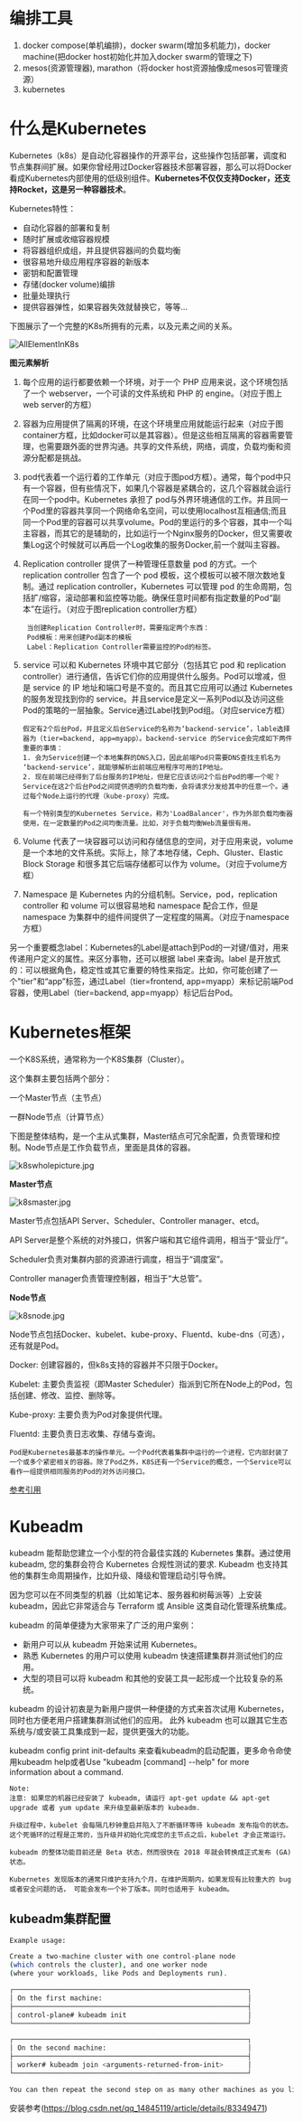 
# 编排工具

1. docker compose(单机编排)，docker swarm(增加多机能力)，docker machine(把docker host初始化并加入docker swarm的管理之下)
2. mesos(资源管理器), marathon（将docker host资源抽像成mesos可管理资源）
3. kubernetes

# 什么是Kubernetes

Kubernetes（k8s）是自动化容器操作的开源平台，这些操作包括部署，调度和节点集群间扩展。如果你曾经用过Docker容器技术部署容器，那么可以将Docker看成Kubernetes内部使用的低级别组件。**Kubernetes不仅仅支持Docker，还支持Rocket，这是另一种容器技术**。

Kubernetes特性：

- 自动化容器的部署和复制
- 随时扩展或收缩容器规模
- 将容器组织成组，并且提供容器间的负载均衡
- 很容易地升级应用程序容器的新版本
- 密钥和配置管理
- 存储(docker volume)编排
- 批量处理执行
- 提供容器弹性，如果容器失效就替换它，等等...

下图展示了一个完整的K8s所拥有的元素，以及元素之间的关系。

![AllElementInK8s](pic/AllElementInK8s.png)

**图元素解析**

1. 每个应用的运行都要依赖一个环境，对于一个 PHP 应用来说，这个环境包括了一个 webserver，一个可读的文件系统和 PHP 的 engine。（对应于图上web server的方框）
2. 容器为应用提供了隔离的环境，在这个环境里应用就能运行起来（对应于图container方框，比如docker可以是其容器）。但是这些相互隔离的容器需要管理，也需要跟外面的世界沟通。共享的文件系统，网络，调度，负载均衡和资源分配都是挑战。
3. pod代表着一个运行着的工作单元（对应于图pod方框）。通常，每个pod中只有一个容器，但有些情况下，如果几个容器是紧耦合的，这几个容器就会运行在同一个pod中。Kubernetes 承担了 pod与外界环境通信的工作。并且同一个Pod里的容器共享同一个网络命名空间，可以使用localhost互相通信;而且同一个Pod里的容器可以共享volume。Pod的里运行的多个容器，其中一个叫主容器，而其它的是辅助的，比如运行一个Nginx服务的Docker，但又需要收集Log这个时候就可以再启一个Log收集的服务Docker,前一个就叫主容器。
4. Replication controller 提供了一种管理任意数量 pod 的方式。一个 replication controller 包含了一个 pod 模板，这个模板可以被不限次数地复制。通过 replication controller，Kubernetes 可以管理 pod 的生命周期，包括扩/缩容，滚动部署和监控等功能。确保任意时间都有指定数量的Pod“副本”在运行。（对应于图replication controller方框）
   
   ```
    当创建Replication Controller时，需要指定两个东西：
    Pod模板：用来创建Pod副本的模板
    Label：Replication Controller需要监控的Pod的标签。
   ```

5. service 可以和 Kubernetes 环境中其它部分（包括其它 pod 和 replication controller）进行通信，告诉它们你的应用提供什么服务。Pod可以增减，但是 service 的 IP 地址和端口号是不变的。而且其它应用可以通过 Kubernetes 的服务发现找到你的 service。并且service是定义一系列Pod以及访问这些Pod的策略的一层抽象。Service通过Label找到Pod组。（对应service方框）
   ```
   假定有2个后台Pod，并且定义后台Service的名称为‘backend-service’，lable选择器为（tier=backend, app=myapp）。backend-service 的Service会完成如下两件重要的事情：
   1. 会为Service创建一个本地集群的DNS入口，因此前端Pod只需要DNS查找主机名为 ‘backend-service’，就能够解析出前端应用程序可用的IP地址。
   2. 现在前端已经得到了后台服务的IP地址，但是它应该访问2个后台Pod的哪一个呢？Service在这2个后台Pod之间提供透明的负载均衡，会将请求分发给其中的任意一个。通过每个Node上运行的代理（kube-proxy）完成。

   有一个特别类型的Kubernetes Service，称为'LoadBalancer'，作为外部负载均衡器使用，在一定数量的Pod之间均衡流量。比如，对于负载均衡Web流量很有用。
   ```
6. Volume 代表了一块容器可以访问和存储信息的空间，对于应用来说，volume 是一个本地的文件系统。实际上，除了本地存储，Ceph、Gluster、Elastic Block Storage 和很多其它后端存储都可以作为 volume。（对应于volume方框）
7. Namespace 是 Kubernetes 内的分组机制。Service，pod，replication controller 和 volume 可以很容易地和 namespace 配合工作，但是 namespace 为集群中的组件间提供了一定程度的隔离。（对应于namespace方框）

另一个重要概念label：Kubernetes的Label是attach到Pod的一对键/值对，用来传递用户定义的属性。来区分事物，还可以根据 label 来查询。label 是开放式的：可以根据角色，稳定性或其它重要的特性来指定。比如，你可能创建了一个"tier"和“app”标签，通过Label（tier=frontend, app=myapp）来标记前端Pod容器，使用Label（tier=backend, app=myapp）标记后台Pod。

# Kubernetes框架

一个K8S系统，通常称为一个K8S集群（Cluster）。

这个集群主要包括两个部分：

一个Master节点（主节点）

一群Node节点（计算节点）

下图是整体结构，是一个主从式集群，Master结点可冗余配置，负责管理和控制。Node节点是工作负载节点，里面是具体的容器。

![k8swholepicture.jpg](pic/k8swholepicture.jpg)

**Master节点**

![k8smaster.jpg](pic/k8smaster.jpg)

Master节点包括API Server、Scheduler、Controller manager、etcd。

API Server是整个系统的对外接口，供客户端和其它组件调用，相当于“营业厅”。

Scheduler负责对集群内部的资源进行调度，相当于“调度室”。

Controller manager负责管理控制器，相当于“大总管”。

**Node节点**

![k8snode.jpg](pic/k8snode.jpg)

Node节点包括Docker、kubelet、kube-proxy、Fluentd、kube-dns（可选），还有就是Pod。

Docker: 创建容器的，但k8s支持的容器并不只限于Docker。

Kubelet: 主要负责监视（即Master Scheduler）指派到它所在Node上的Pod，包括创建、修改、监控、删除等。

Kube-proxy: 主要负责为Pod对象提供代理。

Fluentd: 主要负责日志收集、存储与查询。


```
Pod是Kubernetes最基本的操作单元。一个Pod代表着集群中运行的一个进程，它内部封装了一个或多个紧密相关的容器。除了Pod之外，K8S还有一个Service的概念，一个Service可以看作一组提供相同服务的Pod的对外访问接口。
```

[参考引用](https://blog.csdn.net/wenjianfeng/article/details/90130895)

# Kubeadm

kubeadm 能帮助您建立一个小型的符合最佳实践的 Kubernetes 集群。通过使用 kubeadm, 您的集群会符合 Kubernetes 合规性测试的要求. Kubeadm 也支持其他的集群生命周期操作，比如升级、降级和管理启动引导令牌。

因为您可以在不同类型的机器（比如笔记本、服务器和树莓派等）上安装 kubeadm，因此它非常适合与 Terraform 或 Ansible 这类自动化管理系统集成。

kubeadm 的简单便捷为大家带来了广泛的用户案例：
- 新用户可以从 kubeadm 开始来试用 Kubernetes。
- 熟悉 Kubernetes 的用户可以使用 kubeadm 快速搭建集群并测试他们的应用。
- 大型的项目可以将 kubeadm 和其他的安装工具一起形成一个比较复杂的系统。

kubeadm 的设计初衷是为新用户提供一种便捷的方式来首次试用 Kubernetes， 同时也方便老用户搭建集群测试他们的应用。 此外 kubeadm 也可以跟其它生态系统与/或安装工具集成到一起，提供更强大的功能。


kubeadm config print init-defaults 来查看kubeadm的启动配置，更多命令命使用kubeadm help或者Use "kubeadm [command] --help" for more information about a command.

```
Note:
注意: 如果您的机器已经安装了 kubeadm, 请运行 apt-get update && apt-get upgrade 或者 yum update 来升级至最新版本的 kubeadm.

升级过程中，kubelet 会每隔几秒钟重启并陷入了不断循环等待 kubeadm 发布指令的状态。 这个死循环的过程是正常的，当升级并初始化完成您的主节点之后，kubelet 才会正常运行。

kubeadm 的整体功能目前还是 Beta 状态，然而很快在 2018 年就会转换成正式发布 (GA) 状态。

Kubernetes 发现版本的通常只维护支持九个月，在维护周期内，如果发现有比较重大的 bug 或者安全问题的话， 可能会发布一个补丁版本。同时也适用于 kubeadm。
```

## kubeadm集群配置

```bash
Example usage:

Create a two-machine cluster with one control-plane node
(which controls the cluster), and one worker node
(where your workloads, like Pods and Deployments run).

┌──────────────────────────────────────────────────────────┐
│ On the first machine:                                    │
├──────────────────────────────────────────────────────────┤
│ control-plane# kubeadm init                              │
└──────────────────────────────────────────────────────────┘

┌──────────────────────────────────────────────────────────┐
│ On the second machine:                                   │
├──────────────────────────────────────────────────────────┤
│ worker# kubeadm join <arguments-returned-from-init>      │
└──────────────────────────────────────────────────────────┘

You can then repeat the second step on as many other machines as you like.
```

安装参考(https://blog.csdn.net/qq_14845119/article/details/83349471)
